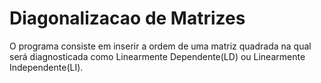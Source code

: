 # Diagonalizacao de Matrizes
 O programa consiste em inserir a ordem de uma matriz quadrada na qual será diagnosticada como Linearmente Dependente(LD) ou Linearmente Independente(LI).
